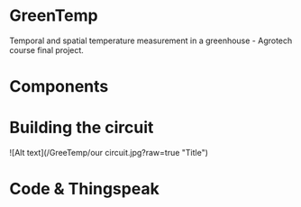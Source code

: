 # GreenTemp
Temporal and spatial temperature measurement in a greenhouse - Agrotech course final project.
# Components

# Building the circuit
![Alt text](/GreeTemp/our circuit.jpg?raw=true "Title")
# Code & Thingspeak

